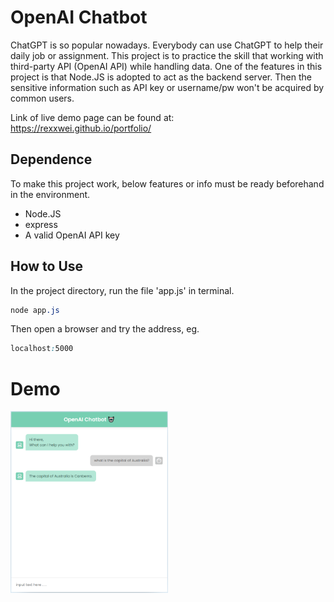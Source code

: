 OpenAI Chatbot
=========
ChatGPT is so popular nowadays. Everybody can use ChatGPT to help their daily job or assignment.
This project is to practice the skill that working with third-party API (OpenAI API) while handling data.
One of the features in this project is that Node.JS is adopted to act as the backend server. Then the 
sensitive information such as API key or username/pw won't be acquired by common users.<br>

Link of live demo page can be found at: <br>
https://rexxwei.github.io/portfolio/


Dependence
----
To make this project work, below features or info must be ready beforehand in the environment. 
  - Node.JS
  - express
  - A valid OpenAI API key


How to Use
----
In the project directory, run the file 'app.js' in terminal.<br>
```css
node app.js
```
Then open a browser and try the address, eg.<br>
```css
localhost:5000
```


Demo
=========
<img src="demo.png" width="50%" />
